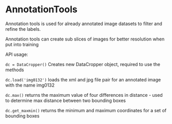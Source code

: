# AnnotationTools

Annotation tools is used for already annotated image datasets to filter and refine the labels.

Annotation tools can create sub slices of images for better resolution when put into training


API usage:

`dc = DataCropper()`  Creates new DataCropper object, required to use the methods

`dc.load('img0132')` loads the xml and jpg file pair for an annotated image with the name img0132

`dc.max()` returns the maximum value of four differences in distance - used to determine max distance between two bounding boxes

`dc.get_maxmin()` returns the minimum and maximum coordinates for a set of bounding boxes

